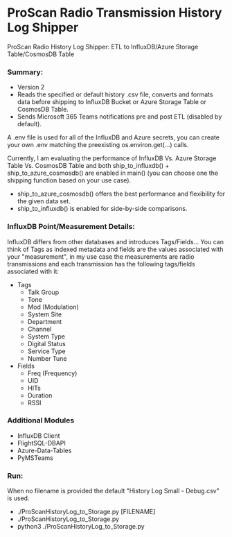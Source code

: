 # ProScan Radio Transmission History Log Shipper #

ProScan Radio History Log Shipper: ETL to InfluxDB/Azure Storage Table/CosmosDB Table

### Summary: ###

* Version 2
* Reads the specified or default history .csv file, converts and formats data before shipping to InfluxDB Bucket or Azure Storage Table or CosmosDB Table.
* Sends Microsoft 365 Teams notifications pre and post ETL (disabled by default).

A .env file is used for all of the InfluxDB and Azure secrets, you can create your own .env matching the preexisting
os.environ.get(...) calls.

Currently, I am evaluating the performance of InfluxDB Vs. Azure Storage Table Vs. CosmosDB Table and both ship_to_influxdb() + ship_to_azure_cosmosdb() are enabled in main() (you can choose one the shipping function based on your use case).

* ship_to_azure_cosmosdb() offers the best performance and flexibility for the given data set.
* ship_to_influxdb() is enabled for side-by-side comparisons.

### InfluxDB Point/Measurement Details: ###

InfluxDB differs from other databases and introduces Tags/Fields... You can think of Tags as indexed metadata and
fields are the values associated with your "measurement", in my use case the measurements are radio transmissions and
each transmission has the following tags/fields associated with it:

* Tags
    * Talk Group
    * Tone
    * Mod (Modulation)
    * System Site
    * Department
    * Channel
    * System Type
    * Digital Status
    * Service Type
    * Number Tune
* Fields
    * Freq (Frequency)
    * UID
    * HITs
    * Duration
    * RSSI

### Additional Modules ###

* InfluxDB Client
* FlightSQL-DBAPI
* Azure-Data-Tables
* PyMSTeams

### Run: ###

When no filename is provided the default "History Log Small - Debug.csv" is used.

* ./ProScanHistoryLog_to_Storage.py [FILENAME]
* ./ProScanHistoryLog_to_Storage.py
* python3 ./ProScanHistoryLog_to_Storage.py
